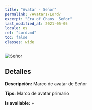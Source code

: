 ```yaml
---
title: "Avatar - Señor"
permalink: /Avatars/Lord/
excerpt: "Era of Chaos  Señor"
last_modified_at: 2021-05-05
locale: es
ref: "Lord.md"
toc: false
classes: wide
---
```

 ![Señor](/images/a/bg_head_mainView.png)

## Detalles

 **Descripción:** Marco de avatar de Señor 

 **Tips:** Marco de avatar primario 

 **Is available:**  + 

